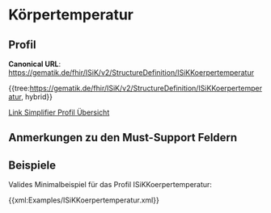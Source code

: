 # Körpertemperatur

## Profil

**Canonical URL**: https://gematik.de/fhir/ISiK/v2/StructureDefinition/ISiKKoerpertemperatur

{{tree:https://gematik.de/fhir/ISiK/v2/StructureDefinition/ISiKKoerpertemperatur, hybrid}}

[Link Simplifier Profil Übersicht](https://gematik.de/fhir/ISiK/v2/StructureDefinition/ISiKKoerpertemperatur)

## Anmerkungen zu den Must-Support Feldern

## Beispiele

Valides Minimalbeispiel für das Profil ISiKKoerpertemperatur:

{{xml:Examples/ISiKKoerpertemperatur.xml}}
